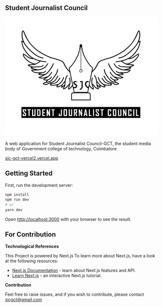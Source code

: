 
## Student Journalist Council

![sjc](sjc_logo_black.png)

A web application for Student Journalist Council-GCT, the student media body of Government college of technology, Coimbatore

[sjc-gct-vercel2.vercel.app](https://sjc-gct-vercel2.vercel.app/ "https://sjc-gct-vercel2.vercel.app")
## Getting Started

First, run the development server:

```bash
npm install
npm run dev
# or
yarn dev
```

Open [http://localhost:3000](http://localhost:3000) with your browser to see the result.

## For Contribution
**Technological References**

This Project is powered by Next.js
To learn more about Next.js, have a look at the following resources:

- [Next.js Documentation](https://nextjs.org/docs) - learn about Next.js features and API.
- [Learn Next.js](https://nextjs.org/learn) - an interactive Next.js tutorial.

**Contribution**

  Feel free to raise issues, and if you wish to contribute, please contact sjcgct@gmail.com
